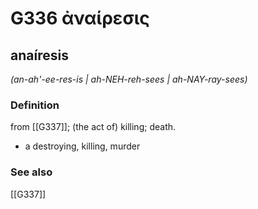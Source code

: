 # G336 ἀναίρεσις

## anaíresis

_(an-ah'-ee-res-is | ah-NEH-reh-sees | ah-NAY-ray-sees)_

### Definition

from [[G337]]; (the act of) killing; death.

- a destroying, killing, murder

### See also

[[G337]]

